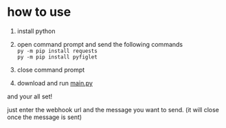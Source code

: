 # how to use

1. install python

2. open command prompt and send the following commands\
``py -m pip install requests``\
``py -m pip install pyfiglet``

3. close command prompt

4. download and run [main.py](https://github.com/MaxxusX/webhook-messanger/blob/main/main.py)

and your all set!

just enter the webhook url and the message you want to send. (it will close once the message is sent)
